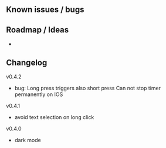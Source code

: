 ## Known issues / bugs

## Roadmap / Ideas
- 

## Changelog

v0.4.2
- bug: Long press triggers also short press Can not stop timer permanently on IOS

v0.4.1
- avoid text selection on long click

v0.4.0
- dark mode